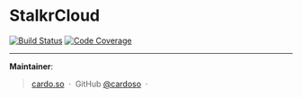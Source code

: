 # StalkrCloud
[![Build Status](https://travis-ci.org/getstalkr/stalkr-cloud.svg?branch=master)](https://travis-ci.org/getstalkr/stalkr-cloud)
[![Code Coverage](https://codecov.io/gh/getstalkr/stalkr-cloud/branch/master/graph/badge.svg)](https://codecov.io/gh/getstalkr/stalkr-cloud)

---

**Maintainer**:

> [cardo.so](https://cardo.so) &nbsp;&middot;&nbsp;
> GitHub [@cardoso](https://github.com/cardoso) &nbsp;&middot;&nbsp;
